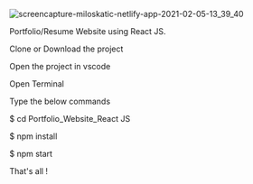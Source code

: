 ![screencapture-miloskatic-netlify-app-2021-02-05-13_39_40](https://user-images.githubusercontent.com/46195935/107494751-70afd900-6b8f-11eb-9981-ad3975f411ad.png)

Portfolio/Resume Website using React JS.

Clone or Download the project

Open the project in vscode

Open Terminal

Type the below commands

$ cd Portfolio_Website_React JS

$ npm install

$ npm start

That's all !

